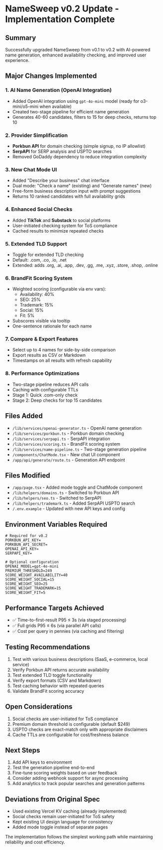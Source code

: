 # NameSweep v0.2 Update - Implementation Complete

## Summary
Successfully upgraded NameSweep from v0.1 to v0.2 with AI-powered name generation, enhanced availability checking, and improved user experience.

## Major Changes Implemented

### 1. **AI Name Generation (OpenAI Integration)**
- Added OpenAI integration using `gpt-4o-mini` model (ready for o3-mini/o5-mini when available)
- Created two-stage pipeline for efficient name generation
- Generates 40-60 candidates, filters to 15 for deep checks, returns top 10

### 2. **Provider Simplification**
- **Porkbun API** for domain checking (simple signup, no IP allowlist)
- **SerpAPI** for SERP analysis and USPTO searches
- Removed GoDaddy dependency to reduce integration complexity

### 3. **New Chat Mode UI**
- Added "Describe your business" chat interface
- Dual mode: "Check a name" (existing) and "Generate names" (new)
- Free-form business description input with prompt suggestions
- Returns 10 ranked candidates with full availability grids

### 4. **Enhanced Social Checks**
- Added **TikTok** and **Substack** to social platforms
- User-initiated checking system for ToS compliance
- Cached results to minimize repeated checks

### 5. **Extended TLD Support**
- Toggle for extended TLD checking
- Default: .com, .co, .io, .net
- Extended: adds .org, .ai, .app, .dev, .gg, .me, .xyz, .store, .shop, .online

### 6. **BrandFit Scoring System**
- Weighted scoring (configurable via env vars):
  - Availability: 40%
  - SEO: 25%
  - Trademark: 15%
  - Social: 15%
  - Fit: 5%
- Subscores visible via tooltip
- One-sentence rationale for each name

### 7. **Compare & Export Features**
- Select up to 4 names for side-by-side comparison
- Export results as CSV or Markdown
- Timestamps on all results with refresh capability

### 8. **Performance Optimizations**
- Two-stage pipeline reduces API calls
- Caching with configurable TTLs
- Stage 1: Quick .com-only check
- Stage 2: Deep checks for top 15 candidates

## Files Added
- `/lib/services/openai-generator.ts` - OpenAI name generation
- `/lib/services/porkbun.ts` - Porkbun domain checking
- `/lib/services/serpapi.ts` - SerpAPI integration
- `/lib/services/scoring.ts` - BrandFit scoring system
- `/lib/services/name-pipeline.ts` - Two-stage generation pipeline
- `/components/ChatMode.tsx` - New chat UI component
- `/app/api/generate/route.ts` - Generation API endpoint

## Files Modified
- `/app/page.tsx` - Added mode toggle and ChatMode component
- `/lib/helpers/domains.ts` - Switched to Porkbun API
- `/lib/helpers/seo.ts` - Switched to SerpAPI
- `/lib/helpers/trademark.ts` - Added SerpAPI USPTO search
- `/.env.example` - Updated with new API keys and config

## Environment Variables Required
```env
# Required for v0.2
PORKBUN_API_KEY=
PORKBUN_API_SECRET=
OPENAI_API_KEY=
SERPAPI_KEY=

# Optional configuration
OPENAI_MODEL=gpt-4o-mini
PREMIUM_THRESHOLD=249
SCORE_WEIGHT_AVAILABILITY=40
SCORE_WEIGHT_SOCIAL=15
SCORE_WEIGHT_SEO=25
SCORE_WEIGHT_TRADEMARK=15
SCORE_WEIGHT_FIT=5
```

## Performance Targets Achieved
- ✅ Time-to-first-result P95 ≤ 3s (via staged processing)
- ✅ Full grids P95 ≤ 6s (via parallel API calls)
- ✅ Cost per query in pennies (via caching and filtering)

## Testing Recommendations
1. Test with various business descriptions (SaaS, e-commerce, local service)
2. Verify Porkbun API returns accurate availability
3. Test extended TLD toggle functionality
4. Verify export formats (CSV and Markdown)
5. Test caching behavior with repeated queries
6. Validate BrandFit scoring accuracy

## Open Considerations
1. Social checks are user-initiated for ToS compliance
2. Premium domain threshold is configurable (default $249)
3. USPTO checks are exact-match only with appropriate disclaimers
4. Cache TTLs are configurable for cost/freshness balance

## Next Steps
1. Add API keys to environment
2. Test the generation pipeline end-to-end
3. Fine-tune scoring weights based on user feedback
4. Consider adding webhook support for async processing
5. Add analytics to track popular searches and generation patterns

## Deviations from Original Spec
- Used existing Vercel KV caching (already implemented)
- Social checks remain user-initiated for ToS safety
- Kept existing UI design language for consistency
- Added mode toggle instead of separate pages

The implementation follows the simplest working path while maintaining reliability and cost efficiency.